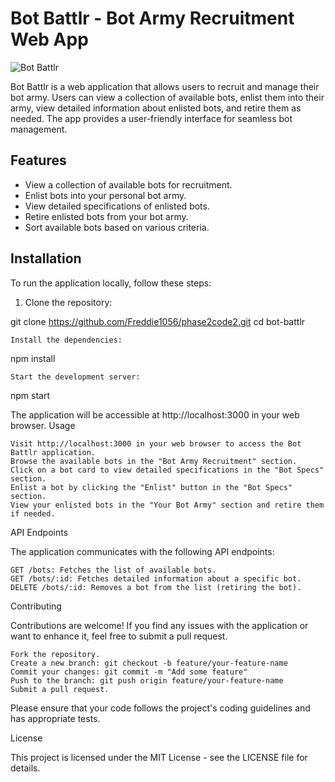 # Bot Battlr - Bot Army Recruitment Web App

![Bot Battlr](./screenshot.png)

Bot Battlr is a web application that allows users to recruit and manage their bot army. Users can view a collection of available bots, enlist them into their army, view detailed information about enlisted bots, and retire them as needed. The app provides a user-friendly interface for seamless bot management.

## Features

- View a collection of available bots for recruitment.
- Enlist bots into your personal bot army.
- View detailed specifications of enlisted bots.
- Retire enlisted bots from your bot army.
- Sort available bots based on various criteria.

## Installation

To run the application locally, follow these steps:

1. Clone the repository:

git clone https://github.com/Freddie1056/phase2code2.git
cd bot-battlr

    Install the dependencies:

npm install

    Start the development server:

npm start

The application will be accessible at http://localhost:3000 in your web browser.
Usage

    Visit http://localhost:3000 in your web browser to access the Bot Battlr application.
    Browse the available bots in the "Bot Army Recruitment" section.
    Click on a bot card to view detailed specifications in the "Bot Specs" section.
    Enlist a bot by clicking the "Enlist" button in the "Bot Specs" section.
    View your enlisted bots in the "Your Bot Army" section and retire them if needed.

API Endpoints

The application communicates with the following API endpoints:

    GET /bots: Fetches the list of available bots.
    GET /bots/:id: Fetches detailed information about a specific bot.
    DELETE /bots/:id: Removes a bot from the list (retiring the bot).

Contributing

Contributions are welcome! If you find any issues with the application or want to enhance it, feel free to submit a pull request.

    Fork the repository.
    Create a new branch: git checkout -b feature/your-feature-name
    Commit your changes: git commit -m "Add some feature"
    Push to the branch: git push origin feature/your-feature-name
    Submit a pull request.

Please ensure that your code follows the project's coding guidelines and has appropriate tests.


License

This project is licensed under the MIT License - see the LICENSE file for details.
